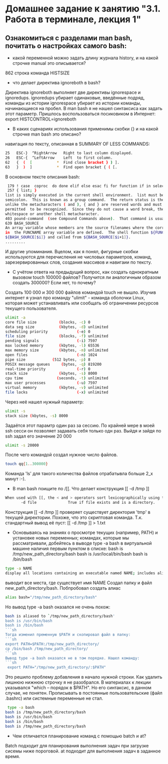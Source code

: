 # Домашнее задание к занятию "3.1. Работа в терминале, лекция 1"
## Ознакомиться с разделами man bash, почитать о настройках самого bash:
- какой переменной можно задать длину журнала history, и на какой строчке manual это описывается?

862 строка команда HISTSIZE

- что делает директива ignoreboth в bash?

Директива ignoreboth выполняет две директивы ignorespace и ignoredups.
ignoredups убирает одинаковые, введённые подряд, команды из истории
ignorespace убирает из истории команды, начинающиеся на пробел.
В man bash я не нашел синтаксиса как задать этот параметр. Пришлось воспользоваться посиковиком в Интернет: export HISTCONTROL=ignoreboth

- В каких сценариях использования применимы скобки {} и на какой строчке man bash это описано?

навигация по тексту, описанная в SUMMARY OF LESS COMMANDS:
```sh
25   ESC-}  ^RightArrow   Right to last column displayed.
26   ESC-{  ^LeftArrow    Left  to first column.
62   {  (  [           *  Find close bracket } ) ].
63   }  )  ]           *  Find open bracket { ( [.
```
В основном тексте описания bash:
```sh
 179 ! case  coproc  do done elif else esac fi for function if in select then until while { } time [[ ]]
 257 { list; }
list is simply executed in the current shell environment.  list must be terminated with  a  newline  or
semicolon.  This is known as a group command.  The return status is the exit status of list.  Note that
unlike the metacharacters ( and ), { and } are reserved words and must occur where a reserved  word  is
permitted  to be recognized.  Since they do not cause a word break, they must be separated from list by
whitespace or another shell metacharacter.
403 pound-command  (see Compound Commands above).  That command is usually a list of commands between { and }, but may be any command listed under Compound Commands above, with one exception.
639 BASH_SOURCE
An array variable whose members are the source filenames where the corresponding shell  function  names
in  the FUNCNAME array variable are defined.  The shell function ${FUNCNAME[$i]} is defined in the file
${BASH_SOURCE[$i]} and called from ${BASH_SOURCE[$i+1]}.
.........
 ```
И другие упоминания.
Вцелом, как я понял, фигурные скобки используются для перечисления не числовых параметров, команд, зарезервированных слов, создания массивов и навигаии по тексту.

- С учётом ответа на предыдущий вопрос, как создать однократным вызовом touch 100000 файлов? Получится ли аналогичным образом создать 300000? Если нет, то почему?

Создать 100 000 и 300 000 файлов командой touch не вышло. Изучив интернет я узнал про команду "ulimit" - команда оболочки Linux, которая может устанавливать или сообщать об ограничении ресурсов текущего пользователя. 
```sh
ulimit -a
core file size          (blocks, -c) 0
data seg size           (kbytes, -d) unlimited
scheduling priority             (-e) 0
file size               (blocks, -f) unlimited
pending signals                 (-i) 7597
max locked memory       (kbytes, -l) 65536
max memory size         (kbytes, -m) unlimited
open files                      (-n) 1024
pipe size            (512 bytes, -p) 8
POSIX message queues     (bytes, -q) 819200
real-time priority              (-r) 0
stack size              (kbytes, -s) 8000
cpu time               (seconds, -t) unlimited
max user processes              (-u) 7597
virtual memory          (kbytes, -v) unlimited
file locks                      (-x) unlimited
```
Через неё нашел нужный параметр:
```sh
ulimit -s
stack size (kbytes, -s) 8000
```
Задаётся этот парамтр один раз за сессию. По крайней мере в моей ssh сесси он позволяет задавать себя только одн раз. Выйдя и зайдя по ssh задал его значение 20 000
```sh
ulimit -s 20000
```
После чего командой создал нужное число файлов. 
```sh
touch qq{1..300000}
```
Команда 'ls' для такого количества файлов отрабатывла больше 2_х минут :-).

- В man bash поищите по /\[\[. Что делает конструкция [[ -d /tmp ]]

```sh
When used with [[, the < and > operators sort lexicographically using the current locale.  The test command sorts using ASCII ordering.
       -d file              True if file exists and is a directory.
```
Конструкция [[ -d /tmp ]] проверяет существует директория 'tmp' в текущей директории.
Похоже, что это скриптовая команда. Т.к. стандартный вывод её пуст: [[ -d /tmp ]] > 1.txt

- Основываясь на знаниях о просмотре текущих (например, PATH) и установке новых переменных; командах, которые мы рассматривали, добейтесь в выводе type -a bash в виртуальной машине наличия первым пунктом в списке:
bash is /tmp/new_path_directory/bash
bash is /usr/local/bin/bash
bash is /bin/bash
```sh
type -a NAME
display all locations containing an executable named NAME; includes aliases, builtins, and functions
 ```
выводит все места, где существует имя NAME
Создал папку и файл new_path_directory/bash. Побпробовал создать алиас 
```sh
alias bash="/tmp/new_path_directory/bash"
```
Но вывод type -a bash оказался не очень похож:
```sh
bash is aliased to `/tmp/new_path_directory/bash'
bash is /usr/bin/bash
bash is /bin/bash
```sh
Тогда изменил пременную $PATH и скопировал файл в папку:
```sh
export PATH=$PATH:/tmp/new_path_directory/
cp /bin/bash /tmp/new_path_directory/
```sh
Вывод type -a bash оказался не в том порядке. Нашел команду:
```sh
 export PATH="/tmp/new_path_directory/:$PATH"
```
Это решило проблему добавления в начало нужной строки. Как удалить лишнюю нижнюю строчку я не разобрался. В материалах к лекции указывался "which – порядок в $PATH". Но его синтаксис, в данном случае, не понятен.
Прописывать в постоянные пользовательские (файл .bashrc) или системные переменные не стал. 
```sh
 type -a bash
bash is /tmp/new_path_directory/bash
bash is /usr/bin/bash
bash is /bin/bash
bash is /tmp/new_path_directory/bash
```

- Чем отличается планирование команд с помощью batch и at?

Batch подходит для планирования выполнения задач при загрузке сисемы ниже пороговой.
at подходит для выполнения задач в заданное время.
